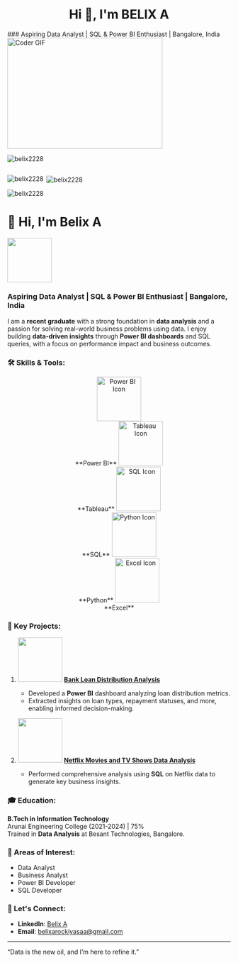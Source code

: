 <h1 align="center">Hi 👋, I'm BELIX A</h1>
### Aspiring Data Analyst | SQL & Power BI Enthusiast | Bangalore, India
<img alt="Coder GIF" height=250 width=350 src="https://images.squarespace-cdn.com/content/v1/5769fc401b631bab1addb2ab/1541580611624-TE64QGKRJG8SWAIUS7NS/ke17ZwdGBToddI8pDm48kPoswlzjSVMM-SxOp7CV59BZw-zPPgdn4jUwVcJE1ZvWQUxwkmyExglNqGp0IvTJZamWLI2zvYWH8K3-s_4yszcp2ryTI0HqTOaaUohrI8PI6FXy8c9PWtBlqAVlUS5izpdcIXDZqDYvprRqZ29Pw0o/coding-freak.gif" />

<p align="left"> <img src="https://komarev.com/ghpvc/?username=belix2228&label=Profile%20views&color=0e75b6&style=flat" alt="belix2228" /> </p>

<p align="left"> <a href="https://twitter.com/" target="blank"><img src="https://img.shields.io/twitter/follow/?logo=twitter&style=for-the-badge" alt="" /></a> </p>

<p><img align="left" src="https://github-readme-stats.vercel.app/api/top-langs?username=belix2228&show_icons=true&locale=en&layout=compact" alt="belix2228" /></p>

<p>&nbsp;<img align="center" src="https://github-readme-stats.vercel.app/api?username=belix2228&show_icons=true&locale=en" alt="belix2228" /></p>

<p><img align="center" src="https://github-readme-streak-stats.herokuapp.com/?user=belix2228&" alt="belix2228" /></p>

















# 👋 Hi, I'm Belix A
<img src="https://media.giphy.com/media/fwbZnTftCXVocKzfxR/giphy.gif" width="100"/>

### Aspiring Data Analyst | SQL & Power BI Enthusiast | Bangalore, India

I am a **recent graduate** with a strong foundation in **data analysis** and a passion for solving real-world business problems using data. I enjoy building **data-driven insights** through **Power BI dashboards** and SQL queries, with a focus on performance impact and business outcomes.

### 🛠️ Skills & Tools:

<p align="center">
  <img src="https://img.icons8.com/color/100/000000/power-bi.png" width="100" alt="Power BI Icon" /><br>**Power BI**
  <img src="https://img.icons8.com/color/100/000000/tableau-software.png" width="100" alt="Tableau Icon" /><br>**Tableau**
  <img src="https://img.icons8.com/ios-filled/100/000000/mysql-logo.png" width="100" alt="SQL Icon"/><br>**SQL**
  <img src="https://img.icons8.com/color/100/000000/python.png" width="100" alt="Python Icon"/><br>**Python**
  <img src="https://img.icons8.com/external-flaticons-lineal-color-flat-icons/100/000000/external-excel-isometric-flaticons-lineal-color-flat-icons.png" width="100" alt="Excel Icon"/><br>**Excel**
</p>

### 🌟 Key Projects:
1. <img src="https://media.giphy.com/media/QZkpIdieotn3i/giphy.gif" width="100"/> **[Bank Loan Distribution Analysis](https://github.com/belix2228/Bank_Loan_Analysis)**
   - Developed a **Power BI** dashboard analyzing loan distribution metrics.
   - Extracted insights on loan types, repayment statuses, and more, enabling informed decision-making.

2. <img src="https://media.giphy.com/media/Ll22OhMLAlVDb8UQWe/giphy.gif" width="100"/> **[Netflix Movies and TV Shows Data Analysis](https://github.com/belix2228/Netflix_SQL_Project)**
   - Performed comprehensive analysis using **SQL** on Netflix data to generate key business insights.

### 🎓 Education:
**B.Tech in Information Technology**  
Arunai Engineering College (2021-2024) | 75%  
Trained in **Data Analysis** at Besant Technologies, Bangalore.

### 💼 Areas of Interest:
- Data Analyst
- Business Analyst
- Power BI Developer
- SQL Developer

### 🤝 Let's Connect:
- **LinkedIn**: [Belix A](https://www.linkedin.com/in/belixarockiyadass/)
- **Email**: belixarockiyasaa@gmail.com

---

“Data is the new oil, and I’m here to refine it.”




